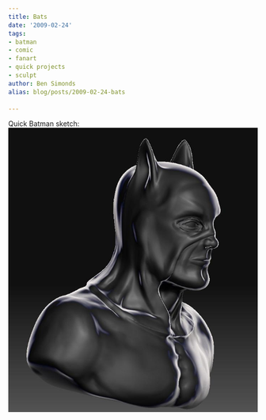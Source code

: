 ```yaml
---
title: Bats
date: '2009-02-24'
tags:
- batman
- comic
- fanart
- quick projects
- sculpt
author: Ben Simonds
alias: blog/posts/2009-02-24-bats

---
```


Quick Batman sketch: ![bats](/images/old/bats.jpg)


